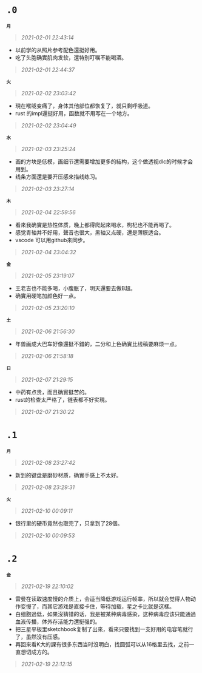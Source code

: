 **`.0`**
=========
**`月`**
>*2021-02-01 22:43:14*
- 以前学的从照片参考配色還挺好用。
- 吃了头胞确實肌肉发软，還特别叮嘱不能喝酒。
>*2021-02-01 22:44:37*

**`火`**
>*2021-02-02 23:03:42*
- 現在喉咙变痛了，身体其他部位都恢复了，就只剩呼吸道。
- rust 的impl還挺好用，函数就不用写在一个地方。
>*2021-02-02 23:04:49*

**`水`**
>*2021-02-03 23:25:24*
- 画的方块是低模，画细节還需要增加更多的結构，这个做透视dlc的时候才会用到。
- 线条方面還是要开压感來描线练习。
>*2021-02-03 23:27:14*

**`木`**
>*2021-02-04 22:59:56*
- 看來我确實是热性体质，晚上都得爬起來喝水，枸杞也不能再喝了。
- 感觉青轴并不好用，聲音也很大，黑轴又点硬，還是薄膜适合。
- vscode 可以用github來同步。
>*2021-02-04 23:04:32*

**`金`**
>*2021-02-05 23:19:07*
- 王老吉也不能多喝，小腹胀了，明天還要去做B超。
- 确實用硬笔加颜色好一点。
>*2021-02-05 23:20:10*

**`土`**
>*2021-02-06 21:56:30*
- 年兽画成大巴车好像還挺不錯的，二分和上色确實比线稿要麻烦一点。
>*2021-02-06 21:58:18*

**`日`**
>*2021-02-07 21:29:15*
- 中药有点贵，而且确實挺苦的。
- rust的检查太严格了，链表都不好实現。
>*2021-02-07 21:30:22*

**`.1`**
=========
**`月`**
>*2021-02-08 23:27:42*
- 新到的键盘是磨砂材质，确實手感上不太好。
>*2021-02-08 23:29:31*

**`火`**
>*2021-02-10 00:09:11*
- 银行里的硬币竟然也取完了，只拿到了28個。
>*2021-02-10 00:09:53*



**`.2`**
=========
**`金`**
>*2021-02-19 22:10:02*
- 雷曼在读取速度慢的介质上，会适当降低游戏运行帧率，所以就会觉得人物动作变慢了，而其它游戏是直接卡住，等待加载，星之卡比就是这樣。 
- 白细胞過低，如果沒猜错的话，我是被某种病毒感染，这种病毒应该只能通過血液传播，体外存活能力還挺强的。 
- 把三星平板里sketchbook复制了出來，看來只要找到一支好用的电容笔就行了，虽然沒有压感。 
- 再回來看K大的課有很多东西当时沒明白，找圆弧可以从16格里去找，之前一直想切成方的。
>*2021-02-19 22:12:15*
